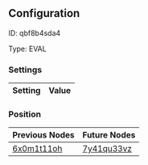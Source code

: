 # <nil>
## Configuration
ID:  qbf8b4sda4

Type: EVAL 


### Settings
| Setting | Value  |
| :------------------------ | ---------------------------------------- |
 




### Position
| Previous Nodes | Future Nodes |
| :------------- | ------------ |
| [6x0m1t11oh](./6x0m1t11oh.md) | [7y41qu33vz](./7y41qu33vz.md) |